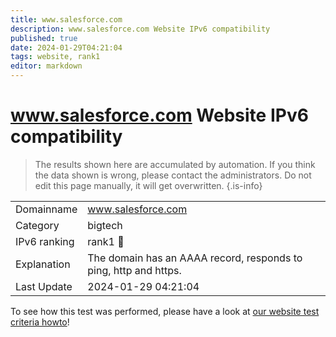 ```yaml
---
title: www.salesforce.com
description: www.salesforce.com Website IPv6 compatibility
published: true
date: 2024-01-29T04:21:04
tags: website, rank1
editor: markdown
---
```


# www.salesforce.com Website IPv6 compatibility

> The results shown here are accumulated by automation. If you think the data shown is wrong, please contact the administrators. 
> Do not edit this page manually, it will get overwritten.
{.is-info}


|   |   |
| - | - |
| Domainname | www.salesforce.com
| Category | bigtech |
| IPv6 ranking | rank1 :1st_place_medal: |
| Explanation | The domain has an AAAA record, responds to ping, http and https. |
| Last Update | 2024-01-29 04:21:04 |

To see how this test was performed, please have a look at [our website test criteria howto](/howto/testcriteria/website)!

